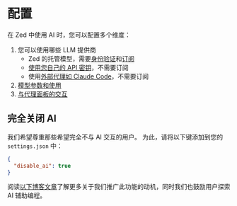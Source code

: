 # 配置

在 Zed 中使用 AI 时，您可以配置多个维度：

1. 您可以使用哪些 LLM 提供商
   - Zed 的托管模型，需要[身份验证](../accounts.md)和[订阅](./subscription.md)
   - [使用您自己的 API 密钥](./llm-providers.md)，不需要订阅
   - 使用[外部代理如 Claude Code](./external-agents.md)，不需要订阅
2. [模型参数和使用](./agent-settings.md#model-settings)
3. [与代理面板的交互](./agent-settings.md#agent-panel-settings)

## 完全关闭 AI

我们希望尊重那些希望完全不与 AI 交互的用户。
为此，请将以下键添加到您的 `settings.json` 中：

```json [settings]
{
  "disable_ai": true
}
```

阅读[以下博客文章](https://zed.dev/blog/disable-ai-features)了解更多关于我们推广此功能的动机，同时我们也鼓励用户探索 AI 辅助编程。
